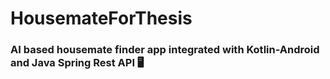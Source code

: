 # HousemateForThesis
### AI based housemate finder app integrated with Kotlin-Android and Java Spring Rest API 🖥️


